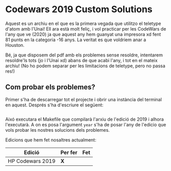 # Codewars 2019 Custom Solutions

Aquest es un archiu en el que es la primera vegada que utilitzo el teletype d'atom amb
l'Unai! Ell ara està molt feliç, i vol practicar per les CodeWars de l'any que ve (2020)
ja que aquest any hem guanyat una impresora xd fent 81 punts en la categoria -16 anys.
La veritat es que voldriem anar a Houston.

Bé, ja que disposem del pdf amb els problemes sense resoldre, intentarem resoldre'ls
tots (jo i l'Unai xd) abans de que acabi l'any, i tot en el mateix archiu! (No ho podem
separar per les limitacions de teletype, pero no passa res!)

## Com probar els problemes?

Primer s'ha de descarregar tot el projecte i obrir una instància del terminal en aquest.
Després s'ha d'escriure el següent:

```make year=2019
```

Aixó executara el Makefile que compilarà l'arxiu de l'edició de 2019 i alhora l'executarà. A on es posa l'argument `year` s'ha de posar l'any de l'edicio que vols probar les nostres solucions dels problemes.

Edicions que hem fet nosaltres actualment:

Edició | Per fer | Fet
------ | ------- | ----
HP Codewars 2019 | __X__ |
